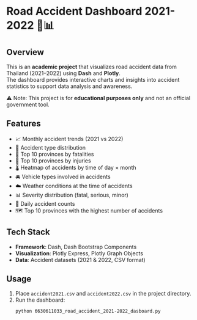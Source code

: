 # Road Accident Dashboard 2021-2022 🚗📊

## Overview
This is an **academic project** that visualizes road accident data from Thailand (2021–2022) using **Dash** and **Plotly**.  
The dashboard provides interactive charts and insights into accident statistics to support data analysis and awareness.  

⚠️ Note: This project is for **educational purposes only** and not an official government tool.  

## Features
- 📈 Monthly accident trends (2021 vs 2022)  
- 🥧 Accident type distribution  
- 🔴 Top 10 provinces by fatalities  
- 🔵 Top 10 provinces by injuries  
- 🌡️ Heatmap of accidents by time of day × month  
- 🚘 Vehicle types involved in accidents  
- ☁️ Weather conditions at the time of accidents  
- 📊 Severity distribution (fatal, serious, minor)  
- 📅 Daily accident counts  
- 🗺️ Top 10 provinces with the highest number of accidents  

## Tech Stack
- **Framework**: Dash, Dash Bootstrap Components  
- **Visualization**: Plotly Express, Plotly Graph Objects  
- **Data**: Accident datasets (2021 & 2022, CSV format)  

## Usage
1. Place `accident2021.csv` and `accident2022.csv` in the project directory.  
2. Run the dashboard:
   ```bash
   python 6630611033_road_accident_2021-2022_dasboard.py
